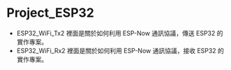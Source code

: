 # Project_ESP32

* ESP32_WiFi_Tx2 裡面是關於如何利用 ESP-Now 通訊協議，傳送 ESP32 的實作專案。
* ESP32_WiFi_Rx2 裡面是關於如何利用 ESP-Now 通訊協議，接收 ESP32 的實作專案。
